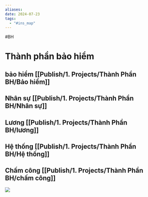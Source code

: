 ```yaml
---
aliases: 
date: 2024-07-23
tags:
  - "#ins_map"
---
```


#BH 
# Thành phần bảo hiểm
## bảo hiểm [[Publish/1. Projects/Thành Phần BH/Bảo hiểm]]
## Nhân sự [[Publish/1. Projects/Thành Phần BH/Nhân sự]]
## Lương [[Publish/1. Projects/Thành Phần BH/lương]]
## Hệ thống  [[Publish/1. Projects/Thành Phần BH/Hệ thống]]
## Chấm công [[Publish/1. Projects/Thành Phần BH/chấm công]]

![](file:///C:/Users/tung.ly/AppData/Local/Temp/msohtmlclip1/01/clip_image002.png)
